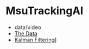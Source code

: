 # MsuTrackingAI
* data/video
* [The Data](https://drive.google.com/drive/folders/1Eq7afvav49OmWo5iNSKL7fEJk-TGNp0V?usp=sharing)
* [Kalman Filtering](https://stackoverflow.com/questions/43377626/how-to-use-kalman-filter-in-python-for-location-data)]
